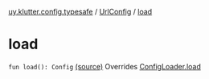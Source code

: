 [uy.klutter.config.typesafe](../index.md) / [UrlConfig](index.md) / [load](.)


# load

`fun load(): Config` [(source)](https://github.com/kohesive/klutter/blob/master/config-typesafe-jdk6/src/main/kotlin/uy/klutter/config/typesafe/ConfigLoading.kt#L144)
Overrides [ConfigLoader.load](../-config-loader/load.md)


